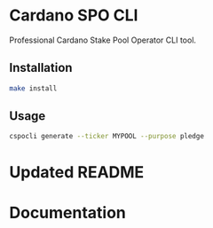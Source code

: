 # Cardano SPO CLI

Professional Cardano Stake Pool Operator CLI tool.

## Installation

```bash
make install
```

## Usage

```bash
cspocli generate --ticker MYPOOL --purpose pledge
```
# Updated README
# Documentation
